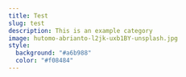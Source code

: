 ```yaml
---
title: Test
slug: test
description: This is an example category
image: hutomo-abrianto-l2jk-uxb1BY-unsplash.jpg
style:
  background: "#a6b988"
  color: "#f08484"
---
```


